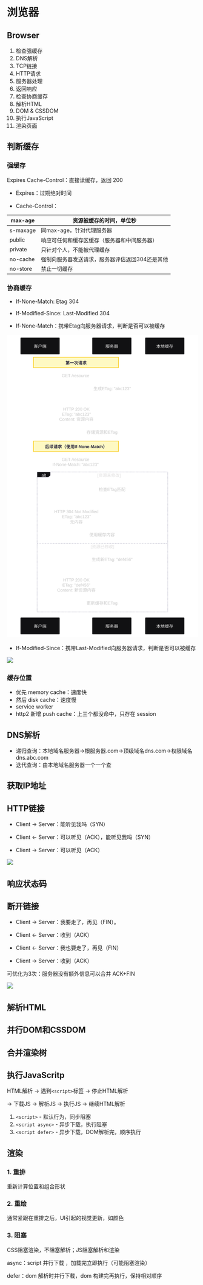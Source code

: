 # 浏览器

## Browser

1. 检查强缓存
2. DNS解析
3. TCP链接
4. HTTP请求
5. 服务器处理
6. 返回响应
7. 检查协商缓存
8. 解析HTML
9. DOM & CSSDOM
10. 执行JavaScript
11. 渲染页面

## 判断缓存

### 强缓存

Expires Cache-Control：直接读缓存，返回 200

- Expires：过期绝对时间

- Cache-Control：

| max-age | 资源被缓存的时间，单位秒 |
| --- | --- |
| s-maxage | 同max-age，针对代理服务器 |
| public | 响应可任何和缓存区缓存（服务器和中间服务器） |
| private | 只针对个人，不能被代理缓存 |
| no-cache | 强制向服务器发送请求，服务器评估返回304还是其他 |
| no-store | 禁止一切缓存 |

### 协商缓存

- If-None-Match: Etag 304
- If-Modified-Since: Last-Modified 304

- If-None-Match：携带Etag向服务器请求，判断是否可以被缓存
    
![](./pictures/etag.svg)

<!-- ```mermaid
sequenceDiagram
    participant Client as 客户端
    participant Server as 服务器
    participant Cache as 本地缓存
    Note over Client,Server: 第一次请求
    Client->>Server: GET /resource
    Server->>Server: 生成ETag: "abc123"
    Server->>Client: HTTP 200 OK<br/>ETag: "abc123"<br/>Content: 资源内容
    Client->>Cache: 存储资源和ETag
    Note over Client,Server: 后续请求（使用If-None-Match）
    Client->>Server: GET /resource<br/>If-None-Match: "abc123"
    alt 资源未修改
        Server->>Server: 检查ETag匹配
        Server->>Client: HTTP 304 Not Modified<br/>ETag: "abc123"<br/>无内容
        Client->>Cache: 使用缓存内容
    else 资源已修改
        Server->>Server: 生成新ETag: "def456"
        Server->>Client: HTTP 200 OK<br/>ETag: "def456"<br/>Content: 新资源内容
        Client->>Cache: 更新缓存和ETag
    end
``` -->
    
- If-Modified-Since：携带Last-Modified向服务器请求，判断是否可以被缓存

![](./pictures/last-modified.svg)
    
<!-- ```mermaid
sequenceDiagram
		participant Client as 客户端
		participant Server as 服务器
		participant Cache as 本地缓存

		Note over Client,Server: 第一次请求
		Client->>Server: GET /resource
		Server->>Server: 获取资源最后修改时间
		Server->>Client: HTTP 200 OK<br/>Last-Modified: Wed, 21 Oct 2023 07:28:00 GMT<br/>Content: 资源内容
		Client->>Cache: 存储资源和Last-Modified时间

		Note over Client,Server: 后续请求（使用If-Modified-Since）
		Client->>Server: GET /resource<br/>If-Modified-Since: Wed, 21 Oct 2023 07:28:00 GMT
		
		alt 资源未修改
				Server->>Server: 检查修改时间
				Server->>Client: HTTP 304 Not Modified<br/>Last-Modified: Wed, 21 Oct 2023 07:28:00 GMT<br/>无内容
				Client->>Cache: 使用缓存内容
		else 资源已修改
				Server->>Server: 获取新的修改时间
				Server->>Client: HTTP 200 OK<br/>Last-Modified: Wed, 21 Oct 2023 08:15:00 GMT<br/>Content: 新资源内容
				Client->>Cache: 更新缓存和Last-Modified时间
		end
``` -->
    

### 缓存位置

- 优先 memory cache：速度快
- 然后 disk cache：速度慢
- service worker
- http2 新增 push cache：上三个都没命中，只存在 session

## DNS解析

- 递归查询：本地域名服务器→根服务器.com→顶级域名dns.com→权限域名dns.abc.com
- 迭代查询：由本地域名服务器一个一个查

## 获取IP地址

## HTTP链接

- Client → Server：能听见我吗（SYN）

- Client ← Server：可以听见（ACK），能听见我吗（SYN）

- Client → Server：可以听见（ACK）

![](./pictures/tcp-3.svg)

<!-- ```mermaid
sequenceDiagram
    participant Client as 客户端
    participant Server as 服务器
    
    Note over Client,Server: 三次握手 - 建立连接
    
    Client->>Server: SYN=1, seq=x
    Note right of Client: 客户端发送SYN包，<br/>进入SYN_SENT状态
    
    Server->>Client: SYN=1, ACK=1, seq=y, ack=x+1
    Note left of Server: 服务器发送SYN+ACK包，<br/>进入SYN_RCVD状态
    
    Client->>Server: ACK=1, seq=x+1, ack=y+1
    Note right of Client: 客户端发送ACK包，<br/>连接建立完成
    Note left of Server: 服务器进入ESTABLISHED状态
    Note right of Client: 客户端进入ESTABLISHED状态
``` -->

## 响应状态码

## 断开链接

- Client → Server：我要走了，再见（FIN）。

- Client ← Server：收到（ACK）

- Client ← Server：我也要走了，再见（FIN）

- Client → Server：收到（ACK）

可优化为3次：服务器没有额外信息可以合并 ACK+FIN

![](./pictures/tcp-4.svg)

<!-- ```mermaid
sequenceDiagram
    participant Client as 客户端
    participant Server as 服务器
    
    Note over Client,Server: 四次挥手 - 断开连接
    
    Client->>Server: FIN=1, seq=u
    Note right of Client: 客户端发送FIN包，<br/>进入FIN_WAIT_1状态
    
    Server->>Client: ACK=1, ack=u+1
    Note left of Server: 服务器发送ACK包，<br/>进入CLOSE_WAIT状态
    Note right of Client: 客户端进入FIN_WAIT_2状态
    
    Server->>Client: FIN=1, seq=v
    Note left of Server: 服务器发送FIN包，<br/>进入LAST_ACK状态
    
    Client->>Server: ACK=1, ack=v+1
    Note right of Client: 客户端发送ACK包，<br/>进入TIME_WAIT状态
    Note left of Server: 服务器进入CLOSED状态
    Note right of Client: 2MSL后进入CLOSED状态
``` -->

## 解析HTML

## 并行DOM和CSSDOM

## 合并渲染树

## 执行JavaScritp

HTML解析 → 遇到`<script>`标签 → 停止HTML解析 

→ 下载JS → 解析JS → 执行JS → 继续HTML解析
1. `<script>` - 默认行为，同步阻塞
2. `<script async>` - 异步下载，执行阻塞
3. `<script defer>` - 异步下载，DOM解析完，顺序执行

## 渲染

### 1. 重排

重新计算位置和组合形状

### 2. 重绘

通常紧跟在重排之后，UI引起的视觉更新，如颜色

### 3. 阻塞

CSS阻塞渲染，不阻塞解析；JS阻塞解析和渲染

async：script 并行下载 ，加载完立即执行（可能阻塞渲染）

defer：dom 解析时并行下载，dom 构建完再执行，保持相对顺序